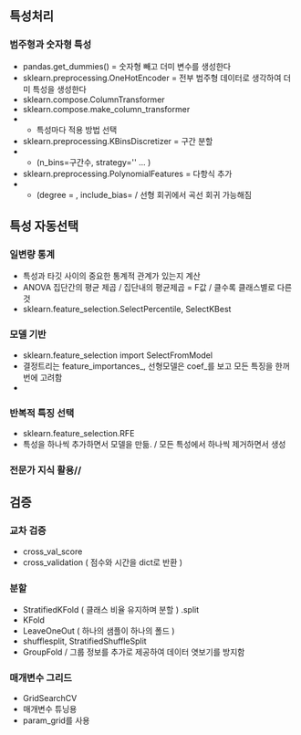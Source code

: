 ## 특성처리
### 범주형과 숫자형 특성
- pandas.get_dummies() = 숫자형 빼고 더미 변수를 생성한다
- sklearn.preprocessing.OneHotEncoder = 전부 범주형 데이터로 생각하여 더미 특성을 생성한다
- sklearn.compose.ColumnTransformer
- sklearn.compose.make_column_transformer
- - 특성마다 적용 방법 선택
- sklearn.preprocessing.KBinsDiscretizer = 구간 분할
- - (n_bins=구간수, strategy='' ... )
- sklearn.preprocessing.PolynomialFeatures = 다항식 추가
- - (degree = , include_bias= / 선형 회귀에서 곡선 회귀 가능해짐


## 특성 자동선택
### 일변량 통계
- 특성과 타깃 사이의 중요한 통계적 관계가 있는지 계산
- ANOVA 집단간의 평균 제곱 / 집단내의 평균제곱 = F값 / 클수록 클래스별로 다른 것
- sklearn.feature_selection.SelectPercentile, SelectKBest

### 모델 기반
- sklearn.feature_selection  import SelectFromModel 
- 결정트리는 feature_importances_, 선형모델은 coef_를 보고 모든 특징을 한꺼번에 고려함
- 
### 반복적 특징 선택
- sklearn.feature_selection.RFE
- 특성을 하나씩 추가하면서 모델을 만듦. / 모든 특성에서 하나씩 제거하면서 생성

### 전문가 지식 활용//


## 검증
### 교차 검증
- cross_val_score
- cross_validation ( 점수와 시간을 dict로 반환 )

### 분할
- StratifiedKFold ( 클래스 비율 유지하며 분할 ) .split
- KFold
- LeaveOneOut ( 하나의 샘플이 하나의 폴드 )
- shufflesplit, StratifiedShuffleSplit
- GroupFold / 그룹 정보를 추가로 제공하여 데이터 엿보기를 방지함

### 매개변수 그리드
- GridSearchCV 
- 매개변수 튜닝용
- param_grid를 사용
